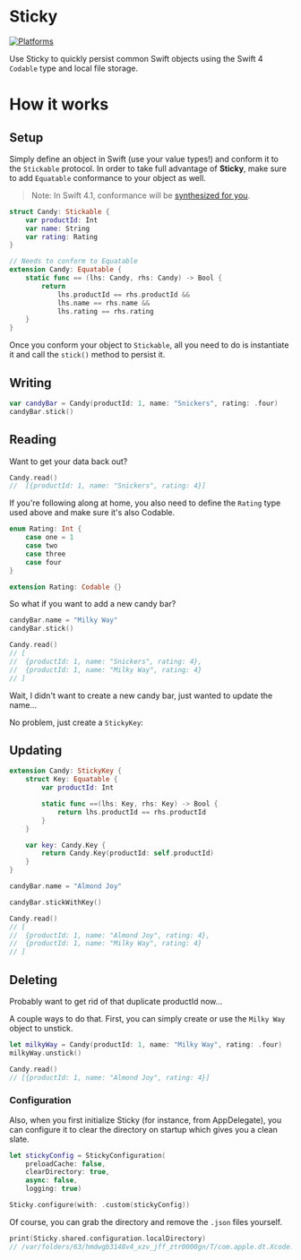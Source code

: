 # Sticky

[![Platforms](https://img.shields.io/cocoapods/p/AFNetworking.svg)](https://cocoapods.org/pods/)

Use Sticky to quickly persist common Swift objects using the Swift 4 `Codable` type and local file storage.

# How it works

## Setup
Simply define an object in Swift (use your value types!) and conform it to the `Stickable` protocol. In order to take full advantage of **Sticky**, make sure to add `Equatable` conformance to your object as well. 
> Note: In Swift 4.1, conformance will be [synthesized for you](https://github.com/apple/swift-evolution/blob/master/proposals/0185-synthesize-equatable-hashable.md).

```swift
struct Candy: Stickable {
    var productId: Int
    var name: String
    var rating: Rating
}

// Needs to conform to Equatable
extension Candy: Equatable {
    static func == (lhs: Candy, rhs: Candy) -> Bool {
        return
            lhs.productId == rhs.productId &&
            lhs.name == rhs.name &&
            lhs.rating == rhs.rating
    }
}
```

Once you conform your object to `Stickable`, all you need to do is instantiate it and call the `stick()` method to persist it.

## Writing
```swift
var candyBar = Candy(productId: 1, name: "Snickers", rating: .four)
candyBar.stick()
```

## Reading
Want to get your data back out?

```swift
Candy.read()
//  [{productId: 1, name: "Snickers", rating: 4}]
```

If you're following along at home, you also need to define the `Rating` type used above and make sure it's also Codable.

```swift
enum Rating: Int {
    case one = 1
    case two
    case three
    case four
}

extension Rating: Codable {}
```

So what if you want to add a new candy bar?

```swift
candyBar.name = "Milky Way"
candyBar.stick()

Candy.read()
// [
//  {productId: 1, name: "Snickers", rating: 4},
//  {productId: 1, name: "Milky Way", rating: 4}
// ]
```

Wait, I didn't want to create a new candy bar, just wanted to update the name...

No problem, just create a `StickyKey`:

## Updating
```swift
extension Candy: StickyKey {
    struct Key: Equatable {
        var productId: Int

        static func ==(lhs: Key, rhs: Key) -> Bool {
            return lhs.productId == rhs.productId
        }
    }

    var key: Candy.Key {
        return Candy.Key(productId: self.productId)
    }
}

candyBar.name = "Almond Joy"

candyBar.stickWithKey()

Candy.read()
// [
//  {productId: 1, name: "Almond Joy", rating: 4},
//  {productId: 1, name: "Milky Way", rating: 4}
// ]
```
## Deleting
Probably want to get rid of that duplicate productId now...

A couple ways to do that. First, you can simply create or use the `Milky Way` object to unstick.

```swift
let milkyWay = Candy(productId: 1, name: "Milky Way", rating: .four)
milkyWay.unstick()

Candy.read()
// [{productId: 1, name: "Almond Joy", rating: 4}]
```

### Configuration
Also, when you first initialize Sticky (for instance, from AppDelegate), you can configure it to clear the directory on startup which gives you a clean slate.
```swift
let stickyConfig = StickyConfiguration(
    preloadCache: false, 
    clearDirectory: true, 
    async: false, 
    logging: true)

Sticky.configure(with: .custom(stickyConfig))
```

Of course, you can grab the directory and remove the `.json` files yourself.

```swift
print(Sticky.shared.configuration.localDirectory)
// /var/folders/63/hmdwgb3148v4_xzv_jff_ztr0000gn/T/com.apple.dt.Xcode.pg/containers/com.apple.dt.playground.stub.iOS_Simulator.stickyExample-D9C1FB9E-545E-459A-9B57-8191A9B10FC4/Documents/
```